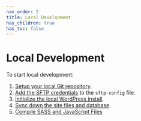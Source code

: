 ```yaml
---
nav_order: 2
title: Local Development
has_children: true
has_toc: false
---
```

# Local Development
To start local development:

1. [Setup your local Git repository](clone-git).
1. [Add the SFTP credentials](sftp-config) to the `sftp-config` file.
1. [Initialize the local WordPress install](start-wordpress).
1. [Sync down the site files and database](sync).
1. [Compile SASS and JavaScript Files](css-javascript)

